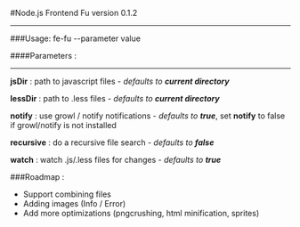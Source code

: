#Node.js Frontend Fu version 0.1.2
***
###Usage: 
    fe-fu --parameter value

####Parameters :
***

**jsDir** : path to javascript files - _defaults to **current directory**_

**lessDir** : path to .less files - _defaults to **current directory**_

**notify** : use growl / notify notifications - _defaults to **true**_, 
	set **notify** to false if growl/notify is not installed

**recursive** : do a recursive file search - _defaults to **false**_

**watch** : watch .js/.less files for changes	- _defaults to **true**_


###Roadmap :
* Support combining files
* Adding images (Info / Error)
* Add more optimizations (pngcrushing, html minification, sprites)
